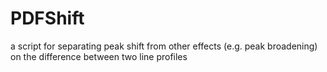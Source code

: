 # PDFShift
a script for separating peak shift from other effects (e.g. peak broadening) on the difference between two line profiles
